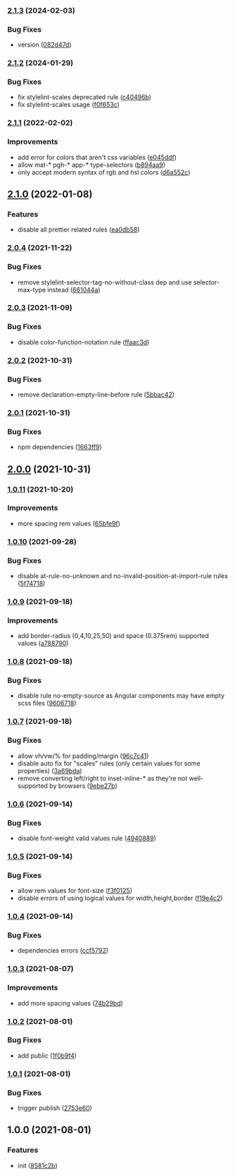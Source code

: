 ### [2.1.3](https://github.com/tapsellorg/stylelint-config/compare/v2.1.2...v2.1.3) (2024-02-03)


### Bug Fixes

* version ([082d47d](https://github.com/tapsellorg/stylelint-config/commit/082d47dfec12731d3018e190d7de715b35aa8757))

### [2.1.2](https://github.com/tapsellorg/stylelint-config/compare/v2.1.1...v2.1.2) (2024-01-29)


### Bug Fixes

* fix stylelint-scales deprecated rule ([c40496b](https://github.com/tapsellorg/stylelint-config/commit/c40496b5c1745587dcf228132b04c8fdf82f60e3))
* fix stylelint-scales usage ([f0f653c](https://github.com/tapsellorg/stylelint-config/commit/f0f653c75d2520f714714d4ec4c6eae9d6da2399))

### [2.1.1](https://github.com/tapsellorg/stylelint-config/compare/v2.1.0...v2.1.1) (2022-02-02)


### Improvements

* add error for colors that aren't css variables ([e045ddf](https://github.com/tapsellorg/stylelint-config/commit/e045ddf98a183ba80e95848f696f0c24ace3df79))
* allow mat-* pgh-* app-* type-selectors ([b894aa9](https://github.com/tapsellorg/stylelint-config/commit/b894aa92f8a0f2a01a0bf1f53317c6b05d911775))
* only accept modern syntax of rgb and hsl colors ([d6a552c](https://github.com/tapsellorg/stylelint-config/commit/d6a552c4c859a727b7161bfeb6c6d9af13897288))

## [2.1.0](https://github.com/tapsellorg/stylelint-config/compare/v2.0.4...v2.1.0) (2022-01-08)


### Features

* disable all prettier related rules ([ea0db58](https://github.com/tapsellorg/stylelint-config/commit/ea0db5875d115928eafdb6805ca412c32e1a3f30))

### [2.0.4](https://github.com/tapsellorg/stylelint-config/compare/v2.0.3...v2.0.4) (2021-11-22)


### Bug Fixes

* remove stylelint-selector-tag-no-without-class dep and use selector-max-type instead ([661044a](https://github.com/tapsellorg/stylelint-config/commit/661044ad6a4b20173101a3e9e5b9c700e2d753c7))

### [2.0.3](https://github.com/tapsellorg/stylelint-config/compare/v2.0.2...v2.0.3) (2021-11-09)


### Bug Fixes

* disable color-function-notation rule ([ffaac3d](https://github.com/tapsellorg/stylelint-config/commit/ffaac3d827c861f412e36c45f3633bb3444833f4))

### [2.0.2](https://github.com/tapsellorg/stylelint-config/compare/v2.0.1...v2.0.2) (2021-10-31)


### Bug Fixes

* remove declaration-empty-line-before rule ([5bbac42](https://github.com/tapsellorg/stylelint-config/commit/5bbac421743f88f065107bc9941c126d156e04c4))

### [2.0.1](https://github.com/tapsellorg/stylelint-config/compare/v2.0.0...v2.0.1) (2021-10-31)


### Bug Fixes

* npm dependencies ([1663ff9](https://github.com/tapsellorg/stylelint-config/commit/1663ff9ada96a5f6b29e5e70e42673773985087f))

## [2.0.0](https://github.com/tapsellorg/stylelint-config/compare/v1.0.11...v2.0.0) (2021-10-31)

### [1.0.11](https://github.com/tapsellorg/stylelint-config/compare/v1.0.10...v1.0.11) (2021-10-20)


### Improvements

* more spacing rem values ([65bfe9f](https://github.com/tapsellorg/stylelint-config/commit/65bfe9f6c49ac6fc6510d637a7e830c472361811))

### [1.0.10](https://github.com/tapsellorg/stylelint-config/compare/v1.0.9...v1.0.10) (2021-09-28)


### Bug Fixes

* disable at-rule-no-unknown and no-invalid-position-at-import-rule rules ([5f74718](https://github.com/tapsellorg/stylelint-config/commit/5f747183768c4e4cd40bcbf3d89188700d7f51bc))

### [1.0.9](https://github.com/tapsellorg/stylelint-config/compare/v1.0.8...v1.0.9) (2021-09-18)


### Improvements

* add border-radius (0,4,10,25,50) and space (0.375rem) supported values ([a788790](https://github.com/tapsellorg/stylelint-config/commit/a788790c73755dc4454afe633a6171a8367cdd73))

### [1.0.8](https://github.com/tapsellorg/stylelint-config/compare/v1.0.7...v1.0.8) (2021-09-18)


### Bug Fixes

* disable rule no-empty-source as Angular components may have empty scss files ([9606718](https://github.com/tapsellorg/stylelint-config/commit/960671820502896d91fc6dc8014cae925ff3fda4))

### [1.0.7](https://github.com/tapsellorg/stylelint-config/compare/v1.0.6...v1.0.7) (2021-09-18)


### Bug Fixes

* allow vh/vw/% for padding/margin ([96c7c41](https://github.com/tapsellorg/stylelint-config/commit/96c7c41cd8a1dd76203f70ba7fedb307d37ff334))
* disable auto fix for "scales" rules (only certain values for some properties) ([3a69bda](https://github.com/tapsellorg/stylelint-config/commit/3a69bdaba99f9987e28018dda115c26f14bf7e46))
* remove converting left/right to inset-inline-* as they're not well-supported by browsers ([9ebe27b](https://github.com/tapsellorg/stylelint-config/commit/9ebe27b90e4c3afc8888975efbd1b7e02b77e216))

### [1.0.6](https://github.com/tapsellorg/stylelint-config/compare/v1.0.5...v1.0.6) (2021-09-14)


### Bug Fixes

* disable font-weight valid values rule ([4940889](https://github.com/tapsellorg/stylelint-config/commit/49408891085a78470dd98e04b09bc5b27bb66653))

### [1.0.5](https://github.com/tapsellorg/stylelint-config/compare/v1.0.4...v1.0.5) (2021-09-14)


### Bug Fixes

* allow rem values for font-size ([f3f0125](https://github.com/tapsellorg/stylelint-config/commit/f3f0125cb9326d75114c8697582aa6b50fc9cdc8))
* disable errors of using logical values for width,height,border ([f19e4c2](https://github.com/tapsellorg/stylelint-config/commit/f19e4c209a87b77eeb9b84dad8683298e7bc68fe))

### [1.0.4](https://github.com/tapsellorg/stylelint-config/compare/v1.0.3...v1.0.4) (2021-09-14)


### Bug Fixes

* dependencies errors ([ccf5792](https://github.com/tapsellorg/stylelint-config/commit/ccf57926d16f8f262316a542bcbe3df09503e920))

### [1.0.3](https://github.com/tapsellorg/stylelint-config/compare/v1.0.2...v1.0.3) (2021-08-07)


### Improvements

* add more spacing values ([74b29bd](https://github.com/tapsellorg/stylelint-config/commit/74b29bdb6ca544eb15db9c275cf9ed6adf2b75ae))

### [1.0.2](https://github.com/tapsellorg/stylelint-config/compare/v1.0.1...v1.0.2) (2021-08-01)


### Bug Fixes

* add public ([1f0b9f4](https://github.com/tapsellorg/stylelint-config/commit/1f0b9f49388ee4544b570e7f7553841616cb23e0))

### [1.0.1](https://github.com/tapsellorg/stylelint-config/compare/v1.0.0...v1.0.1) (2021-08-01)


### Bug Fixes

* trigger publish ([2753e60](https://github.com/tapsellorg/stylelint-config/commit/2753e60ed155160c5ff61a9cdea8087be996857e))

## 1.0.0 (2021-08-01)


### Features

* init ([8581c2b](https://github.com/tapsellorg/stylelint-config/commit/8581c2bf0182e0686dc403181e4e93b082333285))
